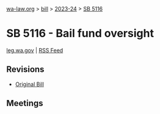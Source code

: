 [wa-law.org](/) > [bill](/bill/) > [2023-24](/bill/2023-24/) > [SB 5116](/bill/2023-24/sb/5116/)

# SB 5116 - Bail fund oversight
[leg.wa.gov](https://app.leg.wa.gov/billsummary?BillNumber=5116&Year=2023&Initiative=false) | [RSS Feed](./rss.xml)

## Revisions
* [Original Bill](1/)

## Meetings